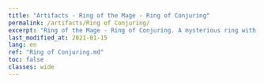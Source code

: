 ```yaml
---
title: "Artifacts - Ring of the Mage - Ring of Conjuring"
permalink: /artifacts/Ring of Conjuring/
excerpt: "Ring of the Mage - Ring of Conjuring. A mysterious ring with strong magic. One of the components of Ring of the Mage."
last_modified_at: 2021-01-15
lang: en
ref: "Ring of Conjuring.md"
toc: false
classes: wide
---
```


